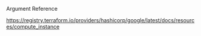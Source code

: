 Argument Reference

https://registry.terraform.io/providers/hashicorp/google/latest/docs/resources/compute_instance

